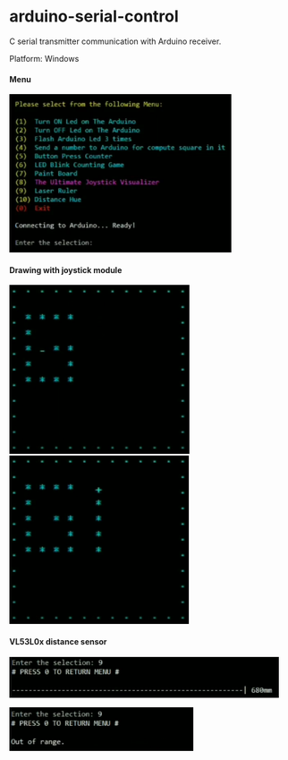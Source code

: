# arduino-serial-control

C serial transmitter communication with Arduino receiver.

Platform: Windows


#### Menu
![](./images/menu.png)


#### Drawing with joystick module
![](./images/joy.png) ![](./images/joy2.png)


#### VL53L0x distance sensor
![](./images/range.png) 

![](./images/range2.png)
